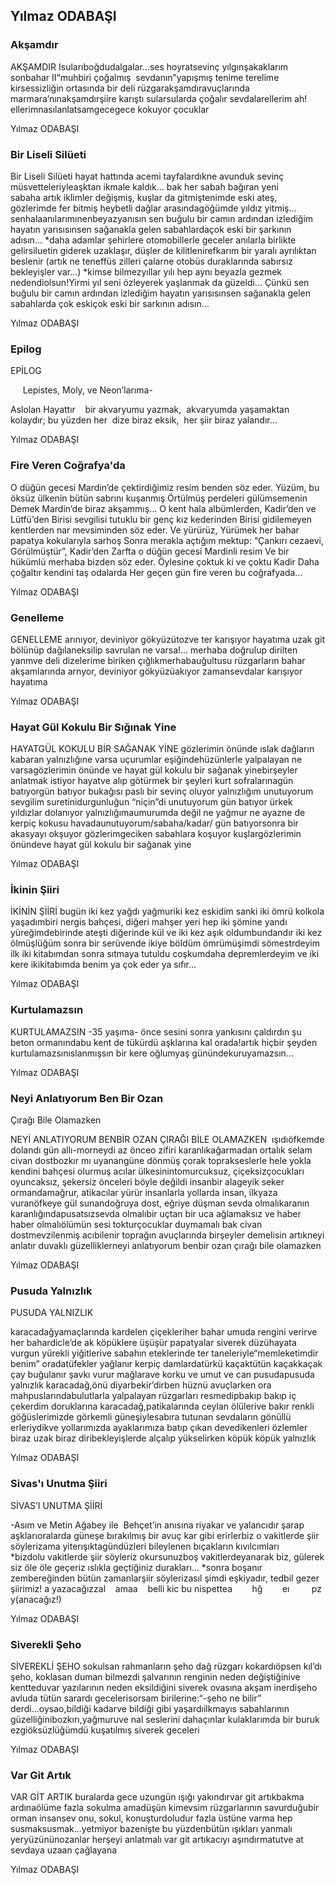 ## Yılmaz ODABAŞI

### Akşamdır

AKŞAMDIR
Isularıboğdudalgalar...ses hoyratsevinç yılgınşakaklarım sonbahar
II“muhbiri çoğalmış  sevdanın”yapışmış tenime terelime kirsessizliğin ortasında bir deli rüzgarakşamdıravuçlarında marmara’nınakşamdırşiire karıştı sularsularda çoğalır sevdalarellerim ah! ellerimnasılanlatsamgecegece kokuyor çocuklar

Yılmaz ODABAŞI

### Bir Liseli Silüeti

Bir Liseli Silüeti
hayat hattında acemi tayfalardıkne avunduk sevinç müsvetteleriyleaşktan ikmale kaldık...
bak her sabah bağıran yeni sabaha artık iklimler değişmiş, kuşlar da gitmiştenimde eski ateş, gözlerimde fer bitmiş
heybetli dağlar arasındagöğümde yıldız yitmiş...
senhalaanılarımınenbeyazyanısın
sen buğulu bir camın ardından izlediğim hayatın yarısısınsen sağanakla gelen sabahlardaçok eski bir şarkının adısın...
*daha adamlar şehirlere otomobillerle geceler anılarla birlikte gelirsiluetin giderek uzaklaşır, düşler de kilitlenirefkarım bir yaralı ayrılıktan beslenir
(artık ne teneffüs zilleri çalarne otobüs duraklarında sabırsız bekleyişler var...)
*kimse bilmezyıllar yılı hep aynı beyazla gezmek nedendiolsun!Yirmi yıl seni özleyerek yaşlanmak da güzeldi...
Çünkü sen buğulu bir camın ardından izlediğim hayatın yarısısınsen sağanakla gelen sabahlarda çok eskiçok eski bir sarkının adısın...

Yılmaz ODABAŞI

### Epilog

EPİLOG 

     Lepistes, Moly, ve Neon’larıma-
 
 
 
 


Aslolan
Hayattır 
 
bir akvaryumu yazmak, 
akvaryumda yaşamaktan 
kolaydır; bu yüzden her
 dize biraz eksik, 
her şiir biraz yalandır...

Yılmaz ODABAŞI

### Fire Veren Coğrafya'da

O düğün gecesi Mardin’de çektirdiğimiz resim benden söz eder.
Yüzüm, bu öksüz ülkenin bütün sabrını kuşanmış
Örtülmüş perdeleri gülümsemenin
Demek Mardin’de biraz akşammış...
O kent hala albümlerden, Kadir’den ve Lütfü’den
Birisi sevgilisi tutuklu bir genç kız kederinden
Birisi gidilemeyen kentlerden nar mevsiminden söz eder.
Ve yürürüz,
Yürümek her bahar papatya kokularıyla sarhoş
Sonra merakla açtığım mektup:
“Çankırı cezaevi, Görülmüştür”, Kadir’den
Zarfta o düğün gecesi Mardinli resim
Ve bir hükümlü merhaba bizden söz eder.
Öylesine çoktuk ki ve çoktu Kadir
Daha çoğaltır kendini taş odalarda
Her geçen gün fire veren bu coğrafyada...

Yılmaz ODABAŞI

### Genelleme

GENELLEME
arınıyor, deviniyor gökyüzütozve ter karışıyor hayatıma
uzak git bölünüp dağılaneksilip savrulan ne varsa!...
merhaba doğrulup dirilten yanmve deli dizelerime biriken çığlıkmerhabauğultusu rüzgarların bahar akşamlarında
arnyor, deviniyor gökyüzüakıyor zamansevdalar karışıyor hayatıma

Yılmaz ODABAŞI

### Hayat Gül Kokulu Bir Sığınak Yine

HAYATGÜL KOKULU BİR SAĞANAK YİNE
gözlerimin önünde ıslak dağların kabaran yalnızlığıne varsa uçurumlar eşiğindehüzünlerle yalpalayan ne varsagözlerimin önünde
ve hayat gül kokulu bir sağanak yinebirşeyler anlatmak istiyor hayatve alıp götürmek bir şeyleri kurt sofralarınagün batıyorgün batıyor bukağısı paslı bir sevinç oluyor yalnızlığım
unutuyorum sevgilim suretinidurgunluğun “niçin”di unutuyorum
gün batıyor ürkek yıldızlar dolanıyor yalnızlığımaumurumda değil ne yağmur ne ayazne de kerpiç kokusu havadaunutuyorum/sabaha/kadar/ gün batıyorsonra bir akasyayı okşuyor gözlerimgeciken sabahlara koşuyor kuşlargözlerimin önündeve hayat gül kokulu bir sağanak yine

Yılmaz ODABAŞI

### İkinin Şiiri

İKİNİN ŞİİRİ
bugün iki kez yağdı yağmuriki kez eskidim sanki
iki ömrü kolkola yaşadımbiri nergis bahçesi, diğeri mahşer yeri
hep iki şömine yandı yüreğimdebirinde ateşti diğerinde kül
ve iki kez aşık oldumbundandır iki kez ölmüşlüğüm
sonra bir serüvende ikiye böldüm ömrümüşimdi sömestrdeyim
ilk iki kitabımdan sonra sıtmaya tutuldu coşkumdaha depremlerdeyim
ve iki kere ikikitabımda benim
ya çok eder ya sıfır...

Yılmaz ODABAŞI

### Kurtulamazsın

KURTULAMAZSIN
-35 yaşıma-
önce sesini sonra yankısını çaldırdın şu beton ormanındabu kent de tükürdü aşklarına kal orada!artık hiçbir şeyden kurtulamazsınıslanmışsın bir kere oğlumyaş günündekuruyamazsın...

Yılmaz ODABAŞI

### Neyi Anlatıyorum Ben Bir Ozan
  Çırağı Bile Olamazken

NEYİ ANLATIYORUM BENBİR OZAN ÇIRAĞI BİLE OLAMAZKEN 
ışıdıöfkemde dolandı gün allı-morneydi az önceo zifiri karanlıkağarmadan ortalık
selam civan dostbozkır mı uyanangüne dönmüş çorak toprakseslerle hele yokla kendini
bahçesi olurmuş acılar ülkesinintomurcuksuz, çiçeksizçocukları oyuncaksız, şekersiz
önceleri böyle değildi insanbir alageyik seker ormandamağrur, atikacılar yürür insanlarla yollarda
insan,
ilkyaza vuranöfkeye gül sunandoğruya dost, eğriye düşman
sevda olmalıkaranın karanlığındapusatsızsevda olmalıbir uçtan bir uca ağlamaksız
ve haber haber olmalıölümün sesi tokturçocuklar duymamalı
bak civan dostmevzilenmiş acıbilenir toprağın avuçlarında
birşeyler demelisin artıkneyi anlatır duvaklı güzelliklerneyi anlatıyorum benbir ozan çırağı bile olamazken

Yılmaz ODABAŞI

### Pusuda Yalnızlık

PUSUDA YALNIZLIK 

karacadağyamaçlarında kardelen çiçekleriher bahar umuda rengini verirve her bahardicle’de ak köpüklere üşüşür papatyalar
siverek düzühayata vurgun yürekli yiğitlerive sabahın eteklerinde ter taneleriyle“memleketimdir benim”
oradatüfekler yağlanır kerpiç damlardatürkü kaçaktütün kaçakkaçak çay buğulanır şavkı vurur mağlarave korku ve umut ve can pusudapusuda yalnızlık
karacadağ,önü diyarbekir’dirben hüznü avuçlarken ora mahpuslarındabulutlarla yalpalayan rüzgarları resmedipbakıp bakıp iç çekerdim doruklarına
karacadağ,patikalarında ceylan ölülerive bakır renkli göğüslerimizde görkemli güneşiylesabıra tutunan sevdaların gönüllü erleriydikve yollarımızda ayaklarımıza batıp çıkan devedikenleri özlemler biraz uzak biraz diribekleyişlerde alçalıp yükselirken köpük köpük yalnızlık

Yılmaz ODABAŞI

### Sivas'ı Unutma Şiiri

SİVAS’I UNUTMA ŞİİRİ 

-Asım ve Metin Ağabey ile 
Behçet’in anısına
riyakar ve yalancıdır şarap aşklarıoralarda güneşe bırakılmış bir avuç kar gibi erirlerbiz o vakitlerde şiir söylerizama yiterışıktagündüzleri bileylenen bıçakların kıvılcımları
*bizdolu vakitlerde şiir söyleriz
okursunuzboş vakitlerdeyanarak biz, gülerek siz
öle öle geçeriz ıslıkla geçtiğiniz durakları...
*sonra boşanır zembereğinden bütün zamanlarşiir söylerizasıl şimdi eşkiyadır, tedbil gezer şiirimiz!
a yazacağızzal    amaa    belli kic bu nispettea        hğ        eı         pz y(anacağız!)

Yılmaz ODABAŞI

### Siverekli Şeho

SİVEREKLİ ŞEHO
sokulsan rahmanların şeho dağ rüzgarı kokardıöpsen kıl’dı şeho, koklasan duman
bilmezdi şalvarının renginin neden değiştiğinive kentteduvar yazılarının neden eksildiğini
siverek ovasına akşam inerdişeho avluda tütün sarardı gecelerisorsam birilerine:“-şeho ne bilir” derdi...oysao,bildiği kadarve bildiği gibi yaşardıilkmayıs sabahlarının güzelliğinibozkırı,yağmuruve nal seslerini
dahaçınlar kulaklarımda bir buruk ezgiöksüzlüğümdü kuşatılmış siverek geceleri

Yılmaz ODABAŞI

### Var Git Artık

VAR GİT ARTIK
buralarda gece uzungün ışığı yakındırvar git artıkbakma ardınaölüme fazla sokulma amadüşün kimevsim rüzgarlarının savurduğubir orman insansev onu, sokul, konuşturdoludur fazla üstüne varma
hep susmaksusmak...yetmiyor bazenişte bu yüzdenbütün ışıkları yanmalı yeryüzününozanlar herşeyi anlatmalı
var git artıkacıyı aşındırmatutve at sevdaya uzaan çağlayana

Yılmaz ODABAŞI